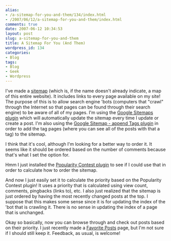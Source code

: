 ```yaml
---
alias:
- /a-sitemap-for-you-and-them/134/index.html
- /2007/06/12/a-sitemap-for-you-and-them/index.html
comments: true
date: 2007-06-12 10:34:53
layout: post
slug: a-sitemap-for-you-and-them
title: A Sitemap For You (And Them)
wordpress_id: 134
categories:
- Blog
tags:
- Blog
- Geek
- Wordpress
---
```


I've made a [sitemap](http://www.goingthewongway.com/sitemap.xml) (which is, if the name doesn't already indicate, a map of this entire website).  It includes links to every page available on my site!  The purpose of this is to allow search engine 'bots (computers that "crawl" through the Internet so that pages can be found through their search engine) to be aware of all of my pages.  I'm using the [Google Sitemaps plugin](http://www.arnebrachhold.de/redir/sitemap-home/) which will automatically update the sitemap every time I update or create a post.  I'm also using the [Google Sitemap - append Tags plugin](http://www.dicontas.co.uk/blog/google-sitemap-utw-tag-wordpress-plugin/) in order to add the tag pages (where you can see all of the posts with that a tag) to the sitemap.

I think that it's cool, although I'm looking for a better way to order it.  It seems like it should be ordered based on the number of comments because that's what I set the option for.  

Hmm I just installed the [Popularity Contest plugin](http://alexking.org/blog/2005/07/27/popularity-contest-11/) to see if I could use that in order to calculate how to order the sitemap.  

And now I just easily set it to calculate the priority based on the Popularity Contest plugin!  It uses a priority that is calculated using view count, comments, pingbacks (links to), etc.  I also just realized that the sitemap is just ordered by having the most recently changed posts at the top.  I suppose that this makes some sense since it is for updating the index of the 'bot that is crawling it.  There is no sense in updating the index of a page that is unchanged.  

Okay so basically, now you can browse through and check out posts based on their priority.  I just recently made a [Favorite Posts](http://www.goingthewongway.com/favorite-posts/) page, but I'm not sure if I should still keep it.  Feedback, as usual, is welcome!
